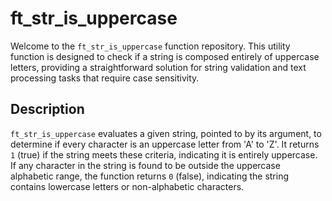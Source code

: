 # ft_str_is_uppercase


Welcome to the `ft_str_is_uppercase` function repository. This utility function is designed to check if a string is composed entirely of uppercase letters, providing a straightforward solution for string validation and text processing tasks that require case sensitivity.

## Description

`ft_str_is_uppercase` evaluates a given string, pointed to by its argument, to determine if every character is an uppercase letter from 'A' to 'Z'. It returns `1` (true) if the string meets these criteria, indicating it is entirely uppercase. If any character in the string is found to be outside the uppercase alphabetic range, the function returns `0` (false), indicating the string contains lowercase letters or non-alphabetic characters.
